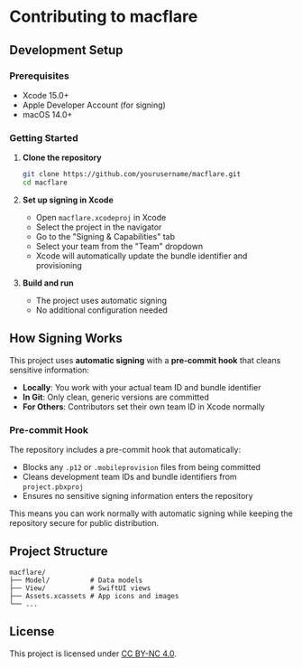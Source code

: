 # Contributing to macflare

## Development Setup

### Prerequisites

- Xcode 15.0+
- Apple Developer Account (for signing)
- macOS 14.0+

### Getting Started

1. **Clone the repository**

   ```bash
   git clone https://github.com/yourusername/macflare.git
   cd macflare
   ```

2. **Set up signing in Xcode**

   - Open `macflare.xcodeproj` in Xcode
   - Select the project in the navigator
   - Go to the "Signing & Capabilities" tab
   - Select your team from the "Team" dropdown
   - Xcode will automatically update the bundle identifier and provisioning

3. **Build and run**
   - The project uses automatic signing
   - No additional configuration needed

## How Signing Works

This project uses **automatic signing** with a **pre-commit hook** that cleans sensitive information:

- **Locally**: You work with your actual team ID and bundle identifier
- **In Git**: Only clean, generic versions are committed
- **For Others**: Contributors set their own team ID in Xcode normally

### Pre-commit Hook

The repository includes a pre-commit hook that automatically:

- Blocks any `.p12` or `.mobileprovision` files from being committed
- Cleans development team IDs and bundle identifiers from `project.pbxproj`
- Ensures no sensitive signing information enters the repository

This means you can work normally with automatic signing while keeping the repository secure for public distribution.

## Project Structure

```
macflare/
├── Model/          # Data models
├── View/           # SwiftUI views
├── Assets.xcassets # App icons and images
└── ...
```

## License

This project is licensed under [CC BY-NC 4.0](https://creativecommons.org/licenses/by-nc/4.0/).
